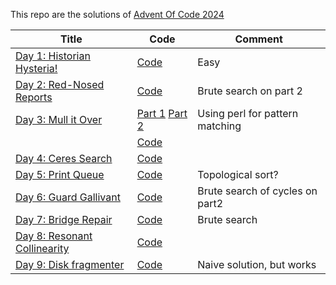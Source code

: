 This repo are the solutions of [Advent Of Code 2024](https://adventofcode/2024)

| Title                                                               | Code                                  | Comment                         |
|---------------------------------------------------------------------|---------------------------------------|---------------------------------|
| [Day 1: Historian Hysteria!](https://adventofcode.com/2024/day/1)   | [Code](day1.q)                        | Easy                            |
| [Day 2: Red-Nosed Reports](https://adventofcode.com/2024/day/2)     | [Code](day2.q)                        | Brute search on part 2          |
| [Day 3: Mull it Over](https://adventofcode.com/2024/day/3)          | [Part 1](day3.pl) [Part 2](day3_2.pl) | Using perl for pattern matching |
|                                                                     | [Code](day3.q)                        |                                 |
| [Day 4: Ceres Search](https://adventofcode.com/2024/day/4)          | [Code](day4.q)                        |                                 |
| [Day 5: Print Queue](https://adventofcode.com/2024/day/5)           | [Code](day5.q)                        | Topological sort?               |
| [Day 6: Guard Gallivant](https://adventofcode.com/2024/day/6)       | [Code](day6.q)                        | Brute search of cycles on part2 |
| [Day 7: Bridge Repair](https://adventofcode.com/2024/day/7)         | [Code](day7.q)                        | Brute search                    |
| [Day 8: Resonant Collinearity](https://adventofcode.com/2024/day/8) | [Code](day8.q)                        |                                 |
| [Day 9: Disk fragmenter](https://adventofcode.com/2024/day/9)       | [Code](day9.q)                        | Naive solution, but works       |










